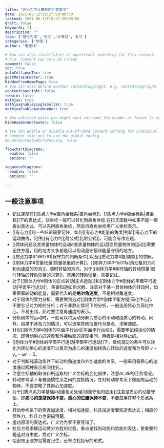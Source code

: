 ```yaml
---
title: "理论力学计算题的注意事项"
date: 2021-06-12T19:27:58+08:00
lastmod: 2021-06-12T19:27:58+08:00
draft: false
keywords: []
description: ""
tags: ['理论力学','考试','计算题','复习']
categories: ['物理']
author: "墨墨线"

# You can also close(false) or open(true) something for this content.
# P.S. comment can only be closed
comment: false
toc: true
autoCollapseToc: true
postMetaInFooter: true
hiddenFromHomePage: true
# You can also define another contentCopyright. e.g. contentCopyright: "This is another copyright."
contentCopyright: false
reward: false
mathjax: true
mathjaxEnableSingleDollar: true
mathjaxEnableAutoNumber: true

# You unlisted posts you might want not want the header or footer to show
hideHeaderAndFooter: false

# You can enable or disable out-of-date content warning for individual post.
# Comment this out to use the global config.
#enableOutdatedInfoWarning: false

flowchartDiagrams:
  enable: false
  options: ""

sequenceDiagrams: 
  enable: false
  options: ""

---
```


<!--more-->
## 一般注意事项
- 记住速度在[[质点力学#直角坐标系|直角坐标]]、[[质点力学#极坐标系|极坐标]]下的表达式，球坐标一般可以转化到直角坐标;在拉氏函数中如果不能一眼看出表达式，可以先用直角坐标，然后将直角坐标用广义坐标表示。
- [[有心力]]的一些结论需要记住，如何[[有心力#能量的角度|判断]]有心力下的运动曲线，记住[[有心力#比耐公式|比耐公式]]，可能会有作业题。
- [[两体问题及变质量物体的运动#变质量物体的运动|变质量物体的运动]]需要记住方程，用的地方大多都是可以用动量守恒和能量守恒的地方。
- [[质点力学#^861761|保守力的判断条件]]以及[[质点力学#能|势能]]的求解。
- [[刚体力学#惯量张量|惯量张量的计算]]，[[刚体力学#^1c01fa|角动量的方向和角速度的方向]]，顺时转轴的方向，对于[[刚体力学#瞬时轴的转动惯量|顺时转轴的转动惯量的求算]]，[常用的转动惯量](https://wuli.wiki//online/ExMI.html)，需要记住。
- 对于[[刚体力学#刚体的定点转动|定点运动]]和[[刚体力学#刚体的平面平行运动|平面平行运动]]，需要知道如何求解，注意对于某一具体物体的转动时，如果要算转动的能量，需要代入的是**绝对角速度**，不是相对角速度。
- 对于刚体的受力分析，需要做到选对[[刚体力学#刚体平衡方程|简化中心]]、不要忘记对力矩的分析；对于非静止情况下的分析，一般选用质心为简化中心，不易出错，此时要注意角速度的表示。
- 分析刚体的运动时，一般可以将运动分解为质心的平动和绕质心的转动，同样，如果不涉及力的情况，可以选取其他位置作为基点，求解速度。
- 针对[[刚体力学#刚体的平面平行运动|平面平行运动]]，需要牢记纯滚动的情况，即转动瞬心的速度和外接触面的速度相同，两者是相对静止的。
- [[刚体力学#刚体的平面平行运动|平面平行运动]]下，做纯滚动的条件可以转化为转动瞬心的速度可以表示为质心的速度加绕质心转动的速度和为零即 $v=v_c-\omega r=0$。
- 对于判断纯滚动条件下转动的角速度和外加速度的关系，一般采用将质心的速度通过两种表示相同找到。。
- 注意坐标轴的取值和所选取的广义坐标的变化规律，注意$dr,d\theta$的正负情况。
- 转动参考系下与普通惯性系之间的变换情况，在对转动参考系下做圆周运动的物体，不要忽略了其向心加速度。
- 对于[[质点系力学基础#动量相关处理|动量守恒的应用]]注意是质心的动量守恒，即**质心的速度保持不变，质心的位置保持不变**，不要应用在整个质点系上。
- 转动参考系下的牵连加速度、相对加速度、科氏加速度要知道表达式；相应的惯性力、科氏力也要搞清楚。
- 虚功原理的表达式，广义力为零不要写错了。
- 拉氏方程求解运动微分方程的过程，重点是找到动能和势能的表达，更重要的是选对自由度，找对广义坐标。
- 哈密顿正则方程需要记住，还有泊松括号的形式。